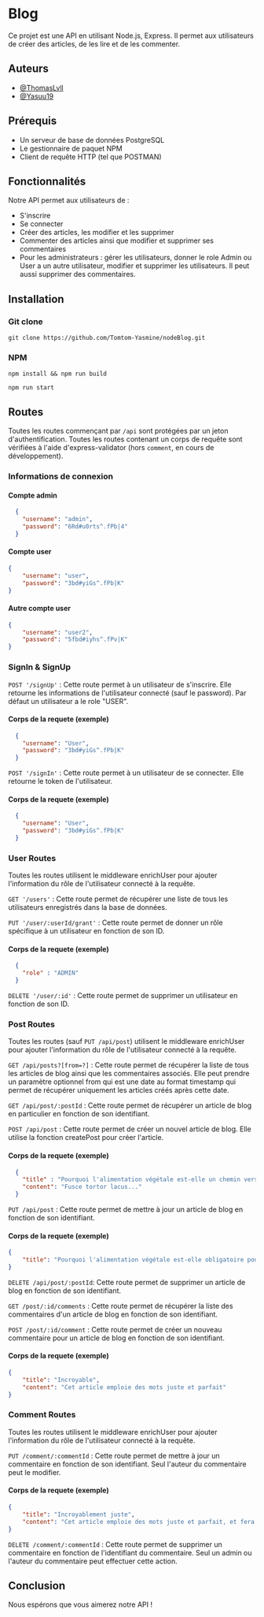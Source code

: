 
# Blog

Ce projet est une API en utilisant Node.js, Express. Il permet aux utilisateurs de créer des articles, de les lire et de les commenter.


## Auteurs

- [@ThomasLvll](https://github.com/ThomasLvll)
- [@Yasuu19](https://github.com/Yasuu19)


## Prérequis

- Un serveur de base de données PostgreSQL
- Le gestionnaire de paquet NPM
- Client de requête HTTP (tel que POSTMAN)

## Fonctionnalités

Notre API permet aux utilisateurs de : 
- S'inscrire
- Se connecter
- Créer des articles, les modifier et les supprimer
- Commenter des articles ainsi que modifier et supprimer ses commentaires
- Pour les administrateurs : gérer les utilisateurs, donner le role Admin ou User a un autre utilisateur, modifier et supprimer les utilisateurs. Il peut aussi supprimer des commentaires.

## Installation
### Git clone
``` 
git clone https://github.com/Tomtom-Yasmine/nodeBlog.git
```

### NPM
```
npm install && npm run build
```

```
npm run start
```
    
## Routes

Toutes les routes commençant par `/api` sont protégées par un jeton d'authentification.
Toutes les routes contenant un corps de requête sont vérifiées à l'aide d'express-validator (hors `comment`, en cours de développement).


### Informations de connexion


#### Compte admin
```JSON
  {
    "username": "admin",
    "password": "6Rd#u0rts^.fPb|4"
  }
```
#### Compte user
```JSON
{
    "username": "user",
    "password": "3bd#yiGs^.fPb|K"
}
```
#### Autre compte user
```JSON
{
    "username": "user2",
    "password": "5fbd#iyhs^.fPv|K"
}
```
### SignIn & SignUp

`POST '/signUp'` : Cette route permet à un utilisateur de s'inscrire. Elle retourne les informations de l'utilisateur connecté (sauf le password). Par défaut un utilisateur a le role "USER".
 #### Corps de la requete (exemple)
```JSON
  {
    "username": "User",
    "password": "3bd#yiGs^.fPb|K"
  }

```
`POST '/signIn'` :  Cette route permet à un utilisateur de se connecter. Elle retourne le token de l'utilisateur.
 #### Corps de la requete (exemple)
```JSON
  {
    "username": "User",
    "password": "3bd#yiGs^.fPb|K"
  }
```

### User Routes
Toutes les routes  utilisent le middleware enrichUser pour ajouter l'information du rôle de l'utilisateur connecté à la requête.

`GET '/users'` : Cette route permet de récupérer une liste de tous les utilisateurs enregistrés dans la base de données.  

`PUT '/user/:userId/grant'` :
Cette route permet de donner un rôle spécifique à un utilisateur en fonction de son ID. 
 #### Corps de la requete (exemple)
```JSON
  {
    "role" : "ADMIN"
  }
```
`DELETE '/user/:id'` :
Cette route permet de supprimer un utilisateur en fonction de son ID. 

### Post Routes
Toutes les routes (sauf `PUT /api/post`) utilisent le middleware enrichUser pour ajouter l'information du rôle de l'utilisateur connecté à la requête.

`GET /api/posts?[from=?]` : Cette route permet de récupérer la liste de tous les articles de blog ainsi que les commentaires associés. Elle peut prendre un paramètre optionnel from qui est une date au format timestamp qui permet de récupérer uniquement les articles créés après cette date. 

`GET /api/post/:postId` : Cette route permet de récupérer un article de blog en particulier en fonction de son identifiant. 

`POST /api/post` : Cette route permet de créer un nouvel article de blog. Elle utilise la fonction createPost pour créer l'article.
 #### Corps de la requete (exemple)
```JSON
  {
    "title" : "Pourquoi l'alimentation végétale est-elle un chemin vers un futur durable ?",
    "content": "Fusce tortor lacus..."
  }
```
`PUT /api/post` : Cette route permet de mettre à jour un article de blog en fonction de son identifiant. 
 #### Corps de la requete (exemple)
```JSON
{
    "title": "Pourquoi l'alimentation végétale est-elle obligatoire pour un futur durable"
}
```

`DELETE /api/post/:postId`: Cette route permet de supprimer un article de blog en fonction de son identifiant. 

`GET /post/:id/comments` : Cette route permet de récupérer la liste des commentaires d'un article de blog en fonction de son identifiant. 

`POST /post/:id/comment` : Cette route permet de créer un nouveau commentaire pour un article de blog en fonction de son identifiant.
 #### Corps de la requete (exemple)
```JSON
{
    "title": "Incroyable",
    "content": "Cet article emploie des mots juste et parfait"
}
```

### Comment Routes
Toutes les routes utilisent le middleware enrichUser pour ajouter l'information du rôle de l'utilisateur connecté à la requête.

`PUT /comment/:commentId` : Cette route permet de mettre à jour un commentaire en fonction de son identifiant. Seul l'auteur du commentaire peut le modifier.
 #### Corps de la requete (exemple)
```JSON
{
    "title": "Incroyablement juste",
    "content": "Cet article emploie des mots juste et parfait, et fera évoluer les mentalités de tous"
}
```

`DELETE /comment/:commentId` : Cette route permet de supprimer un commentaire en fonction de l'identifiant du commentaire. Seul un admin ou l'auteur du commentaire peut effectuer cette action.

## Conclusion

Nous espérons que vous aimerez notre API !
